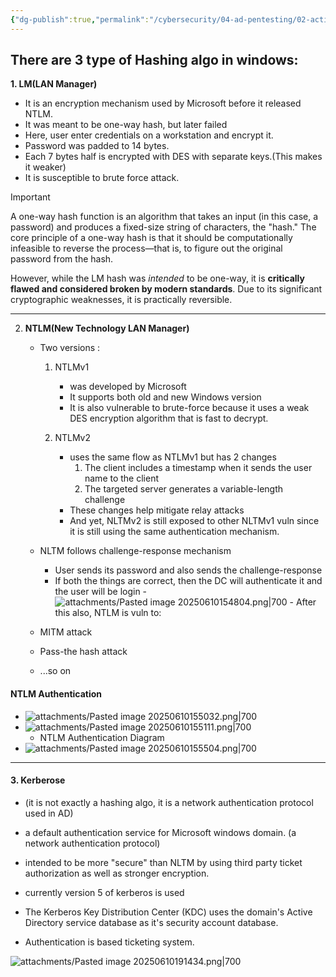 ```yaml
---
{"dg-publish":true,"permalink":"/cybersecurity/04-ad-pentesting/02-active-directory-authentication/hashing-algorithms-in-windows/"}
---
```



## There are 3 type of Hashing algo in windows:

**1. LM(LAN Manager)**

 - It is an encryption mechanism used by Microsoft before it released NTLM.
- It was meant to be one-way hash, but later failed
- Here, user enter credentials on a workstation and encrypt it.
- Password was padded to 14 bytes.
- Each 7 bytes half is encrypted with DES with separate keys.(This makes it weaker)
- It is susceptible to brute force attack.

> [!important]
> A one-way hash function is an algorithm that takes an input (in this case, a password) and produces a fixed-size string of characters, the "hash." The core principle of a one-way hash is that it should be computationally infeasible to reverse the process—that is, to figure out the original password from the hash.
> 
> However, while the LM hash was _intended_ to be one-way, it is **critically flawed and considered broken by modern standards**. Due to its significant cryptographic weaknesses, it is practically reversible.

---

  2. **NTLM(New Technology LAN Manager)**
     - Two versions :
       1. NTLMv1
          - was developed by Microsoft
          - It supports both old and new Windows version
          - It is also vulnerable to brute-force because it uses a weak DES encryption algorithm that is fast to decrypt.
          
       2. NTLMv2
          - uses the same flow as NTLMv1 but has 2 changes
            1. The client includes a timestamp when it sends the user name to the client
            2. The targeted server generates a variable-length challenge 
          - These changes help mitigate relay attacks
          - And yet, NLTMv2 is still exposed to other NLTMv1 vuln since it is still using the same authentication mechanism.

      - NLTM follows challenge-response mechanism
        - User sends its password and also sends the challenge-response
        - If both the things are correct, then the DC will authenticate it and the user will be login
    - ![attachments/Pasted image 20250610154804.png|700](/img/user/Cybersecurity/04_AD_Pentesting/02_Active%20Directory%20Authentication/attachments/Pasted%20image%2020250610154804.png)
    - After this also, NTLM is vuln to:
      - MITM attack
      - Pass-the hash attack
      - ...so on

#### NTLM Authentication
  - ![attachments/Pasted image 20250610155032.png|700](/img/user/Cybersecurity/04_AD_Pentesting/02_Active%20Directory%20Authentication/attachments/Pasted%20image%2020250610155032.png)
  - ![attachments/Pasted image 20250610155111.png|700](/img/user/Cybersecurity/04_AD_Pentesting/02_Active%20Directory%20Authentication/attachments/Pasted%20image%2020250610155111.png)
    - NTLM Authentication Diagram
- ![attachments/Pasted image 20250610155504.png|700](/img/user/Cybersecurity/04_AD_Pentesting/02_Active%20Directory%20Authentication/attachments/Pasted%20image%2020250610155504.png)

---

####  3. Kerberose
- (it is not exactly a hashing algo, it is a network authentication protocol used in AD)

- a default authentication service for Microsoft windows domain. (a network authentication protocol)
- intended to be more "secure" than NLTM by using third party ticket authorization as well as stronger encryption.
- currently version 5 of kerberos is used
- The Kerberos Key Distribution Center (KDC) uses the domain's Active Directory service database as it's security account database.
- Authentication is based ticketing system.

![attachments/Pasted image 20250610191434.png|700](/img/user/Cybersecurity/04_AD_Pentesting/02_Active%20Directory%20Authentication/attachments/Pasted%20image%2020250610191434.png)


